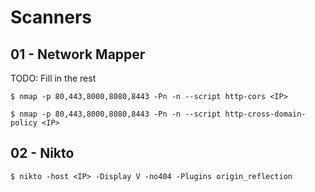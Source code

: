 # Scanners

## 01 - Network Mapper

TODO: Fill in the rest

```
$ nmap -p 80,443,8000,8080,8443 -Pn -n --script http-cors <IP>

$ nmap -p 80,443,8000,8080,8443 -Pn -n --script http-cross-domain-policy <IP>
```

## 02 - Nikto

```
$ nikto -host <IP> -Display V -no404 -Plugins origin_reflection
```